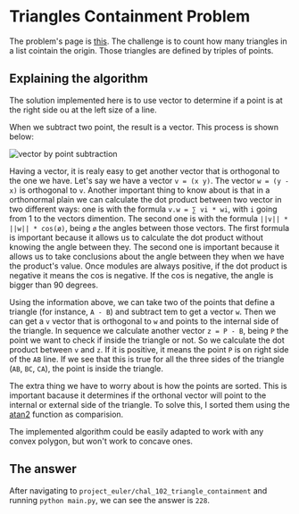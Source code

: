 # Triangles Containment Problem

The problem's page is [this](https://projecteuler.net/problem=102). The challenge is to count how many triangles in a list cointain the origin. Those triangles are defined by triples of points.

## Explaining the algorithm

The solution implemented here is to use vector to determine if a point is at the right side ou at the left size of a line.

When we subtract two point, the result is a vector. This process is shown below:

![vector by point subtraction](https://docs.unity3d.com/uploads/Main/VectorSubtract.png)

Having a vector, it is realy easy to get another vector that is orthogonal to the one we have. Let's say we have a vector `v = (x y)`. The vector `w = (y -x)` is orthogonal to `v`. Another important thing to know about is that in a orthonormal plain we can calculate the dot product between two vector in two different ways: one is with the formula `v.w = ∑ vi * wi`, with `i` going from 1 to the vectors dimention. The second one is with the formula `||v|| * ||w|| * cos(ø)`, being `ø` the angles between those vectors. The first formula is important because it allows us to calculate the dot product without knowing the angle between they. The second one is important because it allows us to take conclusions about the angle between they when we have the product's value. Once modules are always positive, if the dot product is negative it means the cos is negative. If the cos is negative, the angle is bigger than 90 degrees.

Using the information above, we can take two of the points that define a triangle (for instance, `A - B`) and subtract tem to get a vector `w`. Then we can get a `v` vector that is orthogonal to `w` and points to the internal side of the triangle. In sequence we calculate another vector `z = P - B`, being `P` the point we want to check if inside the triangle or not. So we calculate the dot product between `v` and `z`. If it is positive, it means the point `P` is on right side of the `AB` line. If we see that this is true for all the three sides of the triangle (`AB`, `BC`, `CA`), the point is inside the triangle.

The extra thing we have to worry about is how the points are sorted. This is important bacause it determines if the orthonal vector will point to the internal or external side of the triangle. To solve this, I sorted them using the [atan2](https://en.wikipedia.org/wiki/Atan2) function as comparision.

The implemented algorithm could be easily adapted to work with any convex polygon, but won't work to concave ones.

## The answer

After navigating to `project_euler/chal_102_triangle_containment` and running `python main.py`, we can see the answer is `228`.
